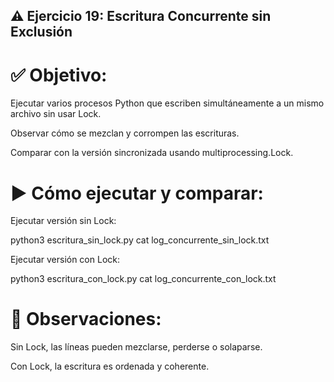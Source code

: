 ## ⚠️ Ejercicio 19: Escritura Concurrente sin Exclusión

# ✅ Objetivo:
Ejecutar varios procesos Python que escriben simultáneamente a un mismo archivo sin usar Lock.

Observar cómo se mezclan y corrompen las escrituras.

Comparar con la versión sincronizada usando multiprocessing.Lock.

# ▶️ Cómo ejecutar y comparar:
Ejecutar versión sin Lock:

python3 escritura_sin_lock.py
cat log_concurrente_sin_lock.txt

Ejecutar versión con Lock:

python3 escritura_con_lock.py
cat log_concurrente_con_lock.txt

# 🧠 Observaciones:
Sin Lock, las líneas pueden mezclarse, perderse o solaparse.

Con Lock, la escritura es ordenada y coherente.

